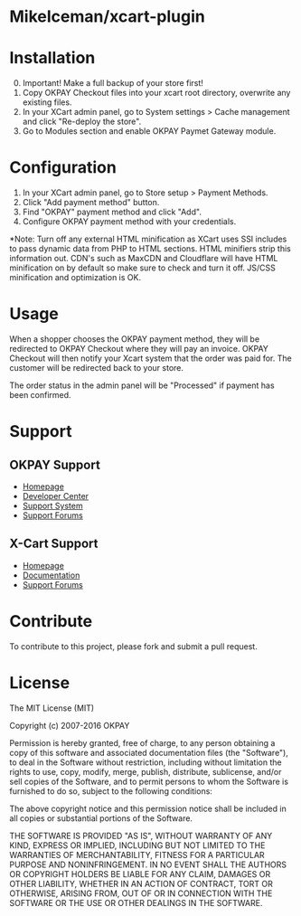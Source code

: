 MikeIceman/xcart-plugin
=======================

# Installation

0. Important! Make a full backup of your store first!<br />
1. Copy OKPAY Checkout files into your xcart root directory, overwrite any existing files.<br />
2. In your XCart admin panel, go to System settings > Cache management and click "Re-deploy the store".<br />
3. Go to Modules section and enable OKPAY Paymet Gateway module.

# Configuration

1. In your XCart admin panel, go to Store setup > Payment Methods.<br />
2. Click "Add payment method" button.<br />
3. Find "OKPAY" payment method and click "Add".<br />
4. Configure OKPAY payment method with your credentials.

*Note: Turn off any external HTML minification as XCart uses SSI includes to pass dynamic data from PHP to HTML sections. HTML minifiers strip this information out. CDN's such as MaxCDN and Cloudflare will have HTML minification on by default so make sure to check and turn it off. JS/CSS minification and optimization is OK.  

# Usage

When a shopper chooses the OKPAY payment method, they will be redirected to OKPAY Checkout where they will pay an invoice.  OKPAY Checkout will then notify your Xcart system that the order was paid for.  The customer will be redirected back to your store.  

The order status in the admin panel will be "Processed" if payment has been confirmed. 


# Support

## OKPAY Support

* [Homepage](https://www.okpay.com/)
* [Developer Center](http://dev.okpay.com/)
* [Support System](https://support.okpay.com/)
* [Support Forums](http://forum.okpay.com/)

## X-Cart Support

* [Homepage](http://www.x-cart.com/ecommerce-software.html)
* [Documentation](http://kb.x-cart.com/display/XDD/Definitive+guide)
* [Support Forums](http://forum.x-cart.com)

# Contribute

To contribute to this project, please fork and submit a pull request.

# License

The MIT License (MIT)

Copyright (c) 2007-2016 OKPAY

Permission is hereby granted, free of charge, to any person obtaining a copy
of this software and associated documentation files (the "Software"), to deal
in the Software without restriction, including without limitation the rights
to use, copy, modify, merge, publish, distribute, sublicense, and/or sell
copies of the Software, and to permit persons to whom the Software is
furnished to do so, subject to the following conditions:

The above copyright notice and this permission notice shall be included in
all copies or substantial portions of the Software.

THE SOFTWARE IS PROVIDED "AS IS", WITHOUT WARRANTY OF ANY KIND, EXPRESS OR
IMPLIED, INCLUDING BUT NOT LIMITED TO THE WARRANTIES OF MERCHANTABILITY,
FITNESS FOR A PARTICULAR PURPOSE AND NONINFRINGEMENT. IN NO EVENT SHALL THE
AUTHORS OR COPYRIGHT HOLDERS BE LIABLE FOR ANY CLAIM, DAMAGES OR OTHER
LIABILITY, WHETHER IN AN ACTION OF CONTRACT, TORT OR OTHERWISE, ARISING FROM,
OUT OF OR IN CONNECTION WITH THE SOFTWARE OR THE USE OR OTHER DEALINGS IN
THE SOFTWARE.
